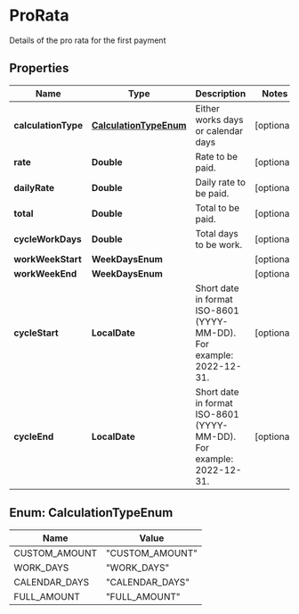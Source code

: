 

# ProRata

Details of the pro rata for the first payment

## Properties

| Name | Type | Description | Notes |
|------------ | ------------- | ------------- | -------------|
|**calculationType** | [**CalculationTypeEnum**](#CalculationTypeEnum) | Either works days or calendar days |  [optional] |
|**rate** | **Double** | Rate to be paid. |  [optional] |
|**dailyRate** | **Double** | Daily rate to be paid. |  [optional] |
|**total** | **Double** | Total to be paid. |  [optional] |
|**cycleWorkDays** | **Double** | Total days to be work. |  [optional] |
|**workWeekStart** | **WeekDaysEnum** |  |  [optional] |
|**workWeekEnd** | **WeekDaysEnum** |  |  [optional] |
|**cycleStart** | **LocalDate** | Short date in format ISO-8601 (YYYY-MM-DD). For example: 2022-12-31. |  [optional] |
|**cycleEnd** | **LocalDate** | Short date in format ISO-8601 (YYYY-MM-DD). For example: 2022-12-31. |  [optional] |



## Enum: CalculationTypeEnum

| Name | Value |
|---- | -----|
| CUSTOM_AMOUNT | &quot;CUSTOM_AMOUNT&quot; |
| WORK_DAYS | &quot;WORK_DAYS&quot; |
| CALENDAR_DAYS | &quot;CALENDAR_DAYS&quot; |
| FULL_AMOUNT | &quot;FULL_AMOUNT&quot; |



